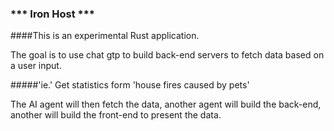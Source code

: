 ### *** Iron Host ***

####This is an experimental Rust application.

The goal is to use chat gtp to build back-end servers to fetch data based on a user input. 

#####'ie.' Get statistics form 'house fires caused by pets'

The AI agent will then fetch the data, another agent will build the back-end, another will build the front-end to present the data. 

